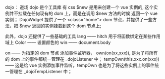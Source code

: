 dojo： 道场
dojo 是个工具库
有 css
$new 是用来创建一个 vue 实例的, 这个实例并不挂载在任何现有的 dom 上，而是在调用 $new 方法的时候 返回一个 vue 实例；
DojoWidget 提供了一个 <class="home"> dom 节点，并提供了一些方法，把 $new 返回的实例挂载到这个 dom 节点上;

此外，dojo 还提供了一些基础的工具
lang —— hitch 用于将函数绑定在某些作用域上
Color —— 设置颜色的
win —— document.body

on —— 为指定的 dom 节点 添加事件监听器，
own(on(xx,xxx)), 是为了将所有的 dom 上的事件都统一管理在 _dojoListener 中；
tempOwn(this.xxx.on(xxx)) —— 这是给 vue 实例添加事件监听，tempOwn 也是为了将这些实例上的事件统一管理在 _dojoTempListener 中；




